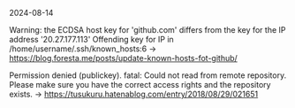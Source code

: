 2024-08-14

Warning: the ECDSA host key for 'github.com' differs from the key for the IP address '20.27.177.113'
Offending key for IP in /home/username/.ssh/known_hosts:6
-> https://blog.foresta.me/posts/update-known-hosts-fot-github/

Permission denied (publickey). fatal: Could not read from remote repository. Please make sure you have the correct access rights and the repository exists.
-> https://tusukuru.hatenablog.com/entry/2018/08/29/021651
